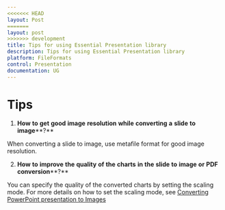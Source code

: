 ```yaml
---
<<<<<<< HEAD
layout: Post
=======
layout: post
>>>>>>> development
title: Tips for using Essential Presentation library
description: Tips for using Essential Presentation library
platform: FileFormats
control: Presentation
documentation: UG
---
```

# Tips

1. **How** **to** **get** **good** **image** **resolution** **while** **converting** **a** **slide** **to** **image****?**

When converting a slide to image, use metafile format for good image resolution.

2. **How** **to** **improve** **the** **quality** **of** **the** **charts** **in** **the** **slide** **to** **image** **or** **PDF** **conversion****?**

You can specify the quality of the converted charts by setting the scaling mode. For more details on how to set the scaling mode, see [Converting PowerPoint presentation to Images](http://www.google.com/# "")


